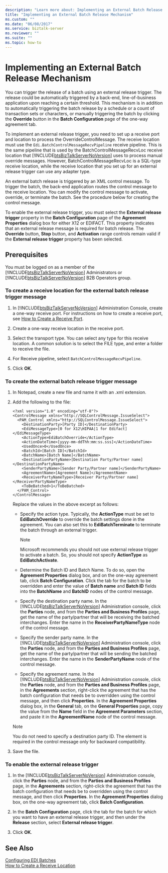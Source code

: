 ```yaml
---
description: "Learn more about: Implementing an External Batch Release Mechanism"
title: "Implementing an External Batch Release Mechanism"
ms.custom: ""
ms.date: "06/08/2017"
ms.service: biztalk-server
ms.reviewer: ""
ms.suite: ""
ms.topic: how-to
---
```

# Implementing an External Batch Release Mechanism
You can trigger the release of a batch using an external release trigger. The release could be automatically triggered by a back-end, line-of-business application upon reaching a certain threshold. This mechanism is in addition to automatically triggering the batch release by a schedule or a count of transaction sets or characters, or manually triggering the batch by clicking the **Override** button in the **Batch Configuration** page of the one-way agreement tab.  
  
 To implement an external release trigger, you need to set up a receive port and location to process the OverrideControlMessage. The receive location must use the `Edi.BatchControlMessageRecvPipeline` receive pipeline. This is the same pipeline that is used by the BatchControlMessageRecvLoc receive location that [!INCLUDE[btsBizTalkServerNoVersion](../includes/btsbiztalkservernoversion-md.md)] uses to process manual override messages. However, BatchControlMessageRecvLoc is a SQL-type receive location, while the receive location that you set up for an external release trigger can use any adapter type.  
  
 An external batch release is triggered by an XML control message. To trigger the batch, the back-end application routes the control message to the receive location. You can modify the control message to activate, override, or terminate the batch. See the procedure below for creating the control message.  
  
 To enable the external release trigger, you must select the **External release trigger** property in the **Batch Configuration** page of the **Agreement Properties** dialog box for either X12 or EDIFACT. This property indicates that an external release message is required for batch release. The **Override** button, **Stop** button, and **Activation** range controls remain valid if the **External release trigger** property has been selected.  
  
## Prerequisites  
 You must be logged on as a member of the [!INCLUDE[btsBizTalkServerNoVersion](../includes/btsbiztalkservernoversion-md.md)] Administrators or [!INCLUDE[btsBizTalkServerNoVersion](../includes/btsbiztalkservernoversion-md.md)] B2B Operators group.  
  
### To create a receive location for the external batch release trigger message  
  
1. In [!INCLUDE[btsBizTalkServerNoVersion](../includes/btsbiztalkservernoversion-md.md)] Administration Console, create a one-way receive port. For instructions on how to create a receive port, see [How to Create a Receive Port](../core/how-to-create-a-receive-port.md).  
  
2. Create a one-way receive location in the receive port.  
  
3. Select the transport type. You can select any type for this receive location. A common solution is to select the FILE type, and enter a folder to receive the file.  
  
4. For Receive pipeline, select `BatchControlMessageRecvPipeline`.  
  
5. Click **OK**.  
  
### To create the external batch release trigger message  
  
1. In Notepad, create a new file and name it with an .xml extension.  
  
2. Add the following to the file:  
  
   ```  
   <?xml version="1.0" encoding="utf-8"?>  
   <ControlMessage xmlns="http://SQLControlMessage.IssueSelect">  
     <PAM_Control xmlns="http://SQLControlMessage.IssueSelect">  
       <DestinationParty>[Party ID]</DestinationParty>  
       <EdiMessageType>[0 for X12\HIPAA|1 for Edifact]</EdiMessageType>  
       <ActionType>EdiBatchOverride</ActionType>  
       <ActionDateTime>[yyyy-mm-ddThh:mm:ss.sss]</ActionDateTime>  
       <UsedOnce>0</UsedOnce>  
       <BatchId>[Batch ID]</BatchId>  
       <BatchName>[Batch Name]</BatchName>  
       <DestinationPartyName>[Destination Party/Partner name]</DestinationPartyName>  
       <SenderPartyName>[Sender Party/Partner name]</SenderPartyName>  
       <AgreementName>[Agreement Name]</AgreementName>  
       <ReceiverPartyNameType>[Receiver Party/Partner name]</ReceiverPartyNameType>  
       <ToBeBatched>1</ToBeBatched>  
     </PAM_Control>  
   </ControlMessage>  
   ```  
  
    Replace the values in the above excerpt as follows:  
  
   - Specify the action type. Typically, the **ActionType** must be set to **EdiBatchOverride** to override the batch settings done in the agreement. You can also set this to **EdiBatchTerminate** to terminate the batch through an external trigger.  
  
     > [!NOTE]
     >  Microsoft recommends you should not use external release trigger to activate a batch. So, you should not specify **ActionType** as **EdiBatchActivate**.  
  
   - Determine the Batch ID and Batch Name. To do so, open the **Agreement Properties** dialog box, and on the one-way agreement tab, click **Batch Configuration**. Click the tab for the batch to be overridden and enter the value of **Batch name** and **Batch ID** fields into the **BatchName** and **BatchID** nodes of the control message.  
  
   - Specify the destination party name. In the [!INCLUDE[btsBizTalkServerNoVersion](../includes/btsbiztalkservernoversion-md.md)] Administration console, click the **Parties** node, and from the **Parties and Business Profiles** page, get the name of the party/partner that will be receiving the batched interchanges. Enter the name in the **ReceiverPartyNameType** node of the control message.  
  
   - Specify the sender party name. In the [!INCLUDE[btsBizTalkServerNoVersion](../includes/btsbiztalkservernoversion-md.md)] Administration console, click the **Parties** node, and from the **Parties and Business Profiles** page, get the name of the party/partner that will be sending the batched interchanges. Enter the name in the **SenderPartyName** node of the control message.  
  
   - Specify the agreement name. In the [!INCLUDE[btsBizTalkServerNoVersion](../includes/btsbiztalkservernoversion-md.md)] Administration console, click the **Parties** node, and from the **Parties and Business Profiles** page, in the **Agreements** section, right-click the agreement that has the batch configuration that needs be to overridden using the control message, and then click **Properties**. In the **Agreement Properties** dialog box, in the **General** tab, on the **General Properties** page, copy the value from the **Name** field in the **Agreement Parameters** section, and paste it in the **AgreementName** node of the control message.  
  
   > [!NOTE]
   >  You do not need to specify a destination party ID. The element is required in the control message only for backward compatibility.  
  
3. Save the file.  
  
### To enable the external release trigger  
  
1. In the [!INCLUDE[btsBizTalkServerNoVersion](../includes/btsbiztalkservernoversion-md.md)] Administration console, click the **Parties** node, and from the **Parties and Business Profiles** page, in the **Agreements** section, right-click the agreement that has the batch configuration that needs be to overridden using the control message, and then click **Properties**. In the **Agreement Properties** dialog box, on the one-way agreement tab, click **Batch Configuration**.  
  
2. In the **Batch Configuration** page, click the tab for the batch for which you want to have an external release trigger, and then under the **Release** section, select **External release trigger**.  
  
3. Click **OK**.  
  
## See Also  
 [Configuring EDI Batches](../core/configuring-edi-batches.md)   
 [How to Create a Receive Location](../core/how-to-create-a-receive-location.md)
